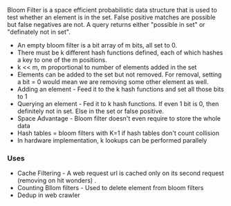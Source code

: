 Bloom Filter is a space efficient probabilistic data structure that is used to test whether an element is in the set.
False positive matches are possible but false negatives are not. 
A query returns either "possible in set" or "definately not in set". 

* An empty bloom filter is a bit array of m bits, all set to 0.
* There must be k different hash functions defined, each of which hashes a key to one of the m positions.
* k << m, m proportional to number of elements added in the set
* Elements can be added to the set but not removed. For removal, setting a bit = 0 would mean we are removing some other element as well.
* Adding an element - Feed it to the k hash functions and set all those bits to 1
* Querying an element - Fed it to k hash functions. If even 1 bit is 0, then definitely not in set. Else in the set or false positive.
* Space Advantage - Bloom filter doesn't even require to store the whole data
* Hash tables = bloom filters with K=1 if hash tables don't count collision
* In hardware implementation, k lookups can be performed parallely

### Uses

* Cache Filtering - A web request url is cached only on its second request (removing on hit wonders) .
* Counting Bllom filters - Used to delete element from bloom filters
* Dedup in web crawler

